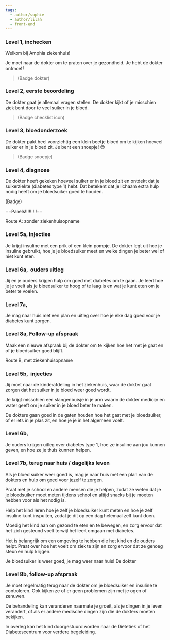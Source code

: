 ```yaml
---
tags:
  - author/sophie
  - author/lilah
  - front-end
---
```

### Level 1, inchecken 

Welkom bij Amphia ziekenhuis!  

Je moet naar de dokter om te praten over je gezondheid. Je hebt de dokter ontmoet! 

>(Badge dokter) 

### Level 2, eerste beoordeling 

De dokter gaat je allemaal vragen stellen. De dokter kijkt of je misschien ziek bent door te veel suiker in je bloed. 

>(Badge checklist icon) 

### Level 3, bloedonderzoek 

De dokter pakt heel voorzichtig een klein beetje bloed om te kijken hoeveel suiker er in je bloed zit. Je bent een snoepje! 😊  

> (Badge snoepje) 

### Level 4, diagnose 

De dokter heeft gekeken hoeveel suiker er in je bloed zit en ontdekt dat je suikerziekte (diabetes type 1) hebt. Dat betekent dat je lichaam extra hulp nodig heeft om je bloedsuiker goed te houden. 

(Badge)

==Panels!!!!!!!!!== 

Route A: zonder ziekenhuisopname 

### Level 5a, injecties 

Je krijgt insuline met een prik of een klein pompje. De dokter legt uit hoe je insuline gebruikt, hoe je je bloedsuiker meet en welke dingen je beter wel of niet kunt eten. 

### Level 6a,  ouders uitleg

Jij en je ouders krijgen hulp om goed met diabetes om te gaan. Je leert hoe je je voelt als je bloedsuiker te hoog of te laag is en wat je kunt eten om je beter te voelen. 

### Level 7a, 

Je mag naar huis met een plan en uitleg over hoe je elke dag goed voor je diabetes kunt zorgen. 

### Level 8a, Follow-up afspraak 

Maak een nieuwe afspraak bij de dokter om te kijken hoe het met je gaat en of je bloedsuiker goed blijft. 

Route B, met ziekenhuisopname 

### Level 5b,  injecties

Jij moet naar de kinderafdeling in het ziekenhuis, waar de dokter gaat zorgen dat het suiker in je bloed weer goed wordt. 

Je krijgt misschien een slangenbuisje in je arm waarin de dokter medicijn en water geeft om je suiker in je bloed beter te maken. 

 De dokters gaan goed in de gaten houden hoe het gaat met je bloedsuiker, of er iets in je plas zit, en hoe je je in het algemeen voelt.  


### Level 6b,  

Je ouders krijgen uitleg over diabetes type 1, hoe ze insuline aan jou kunnen geven, en hoe ze je thuis kunnen helpen. 


### Level 7b, terug naar huis / dagelijks leven

Als je bloed suiker weer goed is, mag je naar huis met een plan van de dokters en hulp om goed voor jezelf te zorgen. 

Praat met je school en andere mensen die je helpen, zodat ze weten dat je je bloedsuiker moet meten tijdens school en altijd snacks bij je moeten hebben voor als het nodig is. 

Help het kind leren hoe je zelf je bloedsuiker kunt meten en hoe je zelf insuline kunt inspuiten, zodat je dit op een dag helemaal zelf kunt doen. 

Moedig het kind aan om gezond te eten en te bewegen, en zorg ervoor dat het zich gesteund voelt terwijl het leert omgaan met diabetes. 

Het is belangrijk om een omgeving te hebben die het kind en de ouders helpt. Praat over hoe het voelt om ziek te zijn en zorg ervoor dat ze genoeg steun en hulp krijgen. 

Je bloedsuiker is weer goed, je mag weer naar huis!
De dokter 
### Level 8b, follow-up afspraak

Je moet regelmatig terug naar de dokter om je bloedsuiker en insuline te controleren. Ook kijken ze of er geen problemen zijn met je ogen of zenuwen. 

De behandeling kan veranderen naarmate je groeit, als je dingen in je leven verandert, of als er andere medische dingen zijn die de dokters moeten bekijken. 

In overleg kan het kind doorgestuurd worden naar de Diëtetiek of het Diabetescentrum voor verdere begeleiding. 